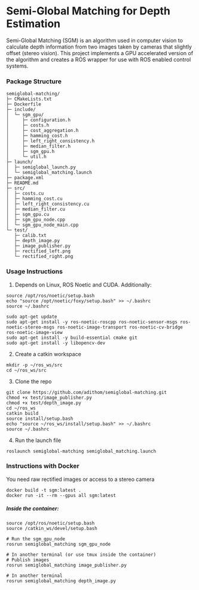 #  Semi-Global Matching for Depth Estimation

Semi-Global Matching (SGM) is an algorithm used in computer vision to calculate depth information from two images taken by cameras that slightly offset (stereo vision). This project implements a GPU accelerated version of the algorithm and creates a ROS wrapper for use with ROS enabled control systems.

### Package Structure
```
semiglobal-matching/
├─ CMakeLists.txt
├─ Dockerfile
├─ include/
│  └─ sgm_gpu/
│     ├─ configuration.h
│     ├─ costs.h
│     ├─ cost_aggregation.h
│     ├─ hamming_cost.h
│     ├─ left_right_consistency.h
│     ├─ median_filter.h
│     ├─ sgm_gpu.h
│     └─ util.h
├─ launch/
│  ├─ semiglobal_launch.py
│  └─ semiglobal_matching.launch
├─ package.xml
├─ README.md
├─ src/
│  ├─ costs.cu
│  ├─ hamming_cost.cu
│  ├─ left_right_consistency.cu
│  ├─ median_filter.cu
│  ├─ sgm_gpu.cu
│  ├─ sgm_gpu_node.cpp
│  └─ sgm_gpu_node_main.cpp
└─ test/
   ├─ calib.txt
   ├─ depth_image.py
   ├─ image_publisher.py
   ├─ rectified_left.png
   └─ rectified_right.png

```

### Usage Instructions

1. Depends on Linux, ROS Noetic and CUDA. Additionally:
```
source /opt/ros/noetic/setup.bash
echo "source /opt/noetic/foxy/setup.bash" >> ~/.bashrc
source ~/.bashrc
```
```
sudo apt-get update
sudo apt-get install -y ros-noetic-roscpp ros-noetic-sensor-msgs ros-noetic-stereo-msgs ros-noetic-image-transport ros-noetic-cv-bridge ros-noetic-image-view
sudo apt-get install -y build-essential cmake git
sudo apt-get install -y libopencv-dev
```

2. Create a catkin workspace
```
mkdir -p ~/ros_ws/src
cd ~/ros_ws/src
```
3. Clone the repo
```
git clone https://github.com/adithom/semiglobal-matching.git
chmod +x test/image_publisher.py
chmod +x test/depth_image.py
cd ~/ros_ws
catkin build
source install/setup.bash
echo "source ~/ros_ws/install/setup.bash" >> ~/.bashrc
source ~/.bashrc
```
4. Run the launch file
```
roslaunch semiglobal-matching semiglobal_matching.launch
```

### Instructions with Docker

You need raw rectified images or access to a stereo camera
```
docker build -t sgm:latest .
docker run -it --rm --gpus all sgm:latest
```
##### Inside the container:

```
source /opt/ros/noetic/setup.bash
source /catkin_ws/devel/setup.bash

# Run the sgm_gpu_node
rosrun semiglobal_matching sgm_gpu_node

# In another terminal (or use tmux inside the container)
# Publish images
rosrun semiglobal_matching image_publisher.py

# In another terminal
rosrun semiglobal_matching depth_image.py
```
